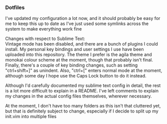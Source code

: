 <h3> Dotfiles </h3>

I've updated my configuration a lot now, and it should probably be easy for me to keep this up to date as I've just used some symlinks across the system to make everything work fine

Changes with respect to Sublime Text: <br>
Vintage mode has been disabled, and there are a bunch of plugins I could install.
My personal key bindings and user settings I use have been uploaded into this repository.
The theme I prefer is the agila theme and monokai colour scheme at the moment, though that probably isn't final.
Finally, there's a couple of key binding changes, such as setting "ctrl+shift+]" as unindent.
Also, "ctrl+[" enters normal mode at the moment, although some day I hope use the Caps Lock button to do it instead.

Although I'd carefully documented my sublime text config in detail, the rest is a lot more difficult to explain in a README.
I've left comments to explain my changes in the actual config files themselves, wherever necessary.

At the moment, I don't have too many folders as this isn't that cluttered yet, but that is definitely subject to change, especially if I decide to split up my init.vim into multiple files
